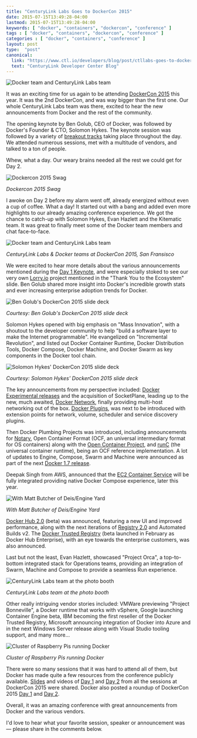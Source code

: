 ```yaml
---
title: "CenturyLink Labs Goes to DockerCon 2015"
date: 2015-07-15T13:49:28-04:00
lastmod: 2015-07-15T13:49:28-04:00
keywords: [ "docker", "containers", "dockercon", "conference" ]
tags : [ "docker", "containers", "dockercon", "conference" ]
categories : [ "docker", "containers", "conference" ]
layout: post
type:  "post"
canonical:
  link: "https://www.ctl.io/developers/blog/post/ctllabs-goes-to-dockercon-2015"
  text: "CenturyLink Developer Center Blog"
---
```


![Docker team and CenturyLink Labs team](https://user-images.githubusercontent.com/8188/44746404-46a9ef80-aad8-11e8-9087-6c66055a48cf.png)

It was an exciting time for us again to be attending [DockerCon 2015](http://europe-2015.dockercon.com/) this year. It was the 2nd DockerCon, and was way bigger than the first one. Our whole CenturyLink Labs team was there, excited to hear the new announcements from Docker and the rest of the community. 

The opening keynote by Ben Golub, CEO of Docker, was followed by Docker's Founder & CTO, Solomon Hykes. The keynote session was followed by a variety of [breakout tracks](http://2015.dockercon.com/agenda) taking place throughout the day. We attended numerous sessions, met with a multitude of vendors, and talked to a ton of people.

Whew, what a day. Our weary brains needed all the rest we could get for Day 2.

![Dockercon 2015 Swag](https://user-images.githubusercontent.com/8188/44746369-2d08a800-aad8-11e8-9b57-f86d8fd34294.png)

*Dockercon 2015 Swag*

I awoke on Day 2 before my alarm went off, already energized without even a cup of coffee. What a day! It started out with a bang and added even more highlights to our already amazing conference experience. We got the chance to catch-up with Solomon Hykes, Evan Hazlett and the Kitematic team. It was great to finally meet some of the Docker team members and chat face-to-face.

![Docker team and CenturyLink Labs team](https://user-images.githubusercontent.com/8188/44746404-46a9ef80-aad8-11e8-9087-6c66055a48cf.png)

*CenturyLink Labs & Docker teams at DockerCon 2015, San Fransisco*

We were excited to hear more details about the various announcements mentioned during the [Day 1 Keynote](http://blog.docker.com/2015/06/dockercon-2015-keynote-videos/#more-6318), and were especially stoked to see our very own [Lorry.io](https://lorry.io/) project mentioned in the "Thank You to the Ecosystem" slide. Ben Golub shared more insight into Docker's incredible growth stats and ever increasing enterprise adoption trends for Docker.

![Ben Golub's DockerCon 2015 slide deck](https://user-images.githubusercontent.com/8188/44746667-05fea600-aad9-11e8-98ec-6f1ad969ed6a.png)

*Courtesy: Ben Golub's DockerCon 2015 slide deck*

Solomon Hykes opened with big emphasis on "Mass Innovation", with a shoutout to the developer community to help "build a software layer to make the Internet programmable". He evangelized on "Incremental Revolution", and listed out Docker Container Runtime, Docker Distribution Tools, Docker Compose, Docker Machine, and Docker Swarm as key components in the Docker tool chain.

![Solomon Hykes' DockerCon 2015 slide deck](https://user-images.githubusercontent.com/8188/44746784-4f4ef580-aad9-11e8-9fe0-8b149467e5fc.png)

*Courtesy: Solomon Hykes' DockerCon 2015 slide deck*

The key announcements from my perspective included: [Docker Experimental releases](https://github.com/docker/docker/tree/master/experimental) and the acquisition of SocketPlane, leading up to the new, much awaited, [Docker Network](http://docs.docker.com/engine/userguide/networking/), finally providing multi-host networking out of the box. [Docker Plugins](https://blog.docker.com/2015/06/extending-docker-with-plugins/), was next to be introduced with extension points for network, volume, scheduler and service discovery plugins.

Then Docker Plumbing Projects was introduced, including announcements for [Notary](https://github.com/docker/notary), Open Container Format (OCF, an universal intermediary format for OS containers) along with the [Open Container Project](http://www.opencontainers.org/), and [runC](https://runc.io/) (the universal container runtime), being an OCF reference implementation. A lot of updates to Engine, Compose, Swarm and Machine were announced as part of the next [Docker 1.7 release](http://blog.docker.com/2015/06/announcing-docker-1-7-multi-host-networking-plugins-and-orchestration-updates/).

Deepak Singh from AWS, announced that the [EC2 Container Service](http://aws.amazon.com/ecs/?tag=viglink123282-20) will be fully integrated providing native Docker Compose experience, later this year.

![With Matt Butcher of Deis/Engine Yard](https://user-images.githubusercontent.com/8188/44746975-ee73ed00-aad9-11e8-8702-0abc5f7ba1ef.png)

*With Matt Butcher of Deis/Engine Yard*

[Docker Hub 2.0](https://hub.docker.com/) (beta) was announced, featuring a new UI and improved performance, along with the next iterations of [Registry 2.0](https://docs.docker.com/registry/) and Automated Builds v2. The [Docker Trusted Registry](https://docs.docker.com/docker-trusted-registry/) (beta launched in February as Docker Hub Enterprise), with an eye towards the enterprise customers, was also announced.

Last but not the least, Evan Hazlett, showcased "Project Orca", a top-to-bottom integrated stack for Operations teams, providing an integration of Swarm, Machine and Compose to provide a seamless Run experience.

![CenturyLink Labs team at the photo booth](https://user-images.githubusercontent.com/8188/44754375-90ea9b00-aaef-11e8-8ede-14e60374d83b.png)

*CenturyLink Labs team at the photo booth*

Other really intriguing vendor stories included: VMWare previewing "Project Bonneville", a Docker runtime that works with vSphere, Google launching Container Engine beta, IBM becoming the first reseller of the Docker Trusted Registry, Microsoft announcing integration of Docker into Azure and in the next Windows Server release along with Visual Studio tooling support, and many more...

![Cluster of Raspberry Pis running Docker](https://user-images.githubusercontent.com/8188/44755076-9a293700-aaf2-11e8-8fb6-1f2e32321ed5.png)

*Cluster of Raspberry Pis running Docker*

There were so many sessions that it was hard to attend all of them, but Docker has made quite a few resources from the conference publicly available. [Slides](http://www.slideshare.net/Docker/) and videos of [Day 1](http://blog.docker.com/2015/06/dockercon-2015-videos-day-1-advanced-tech/) and [Day 2](http://blog.docker.com/2015/06/dockercon-2015-videos-day-2-docker-docker-docker/) from all the sessions at DockerCon 2015 were shared. Docker also posted a roundup of DockerCon 2015 [Day 1](https://blog.docker.com/2015/06/day-1-dockercon-2015/) and [Day 2](https://blog.docker.com/2015/06/day-2-of-dockercon-2015/).

Overall, it was an amazing conference with great announcements from Docker and the various vendors. 

I'd love to hear what your favorite session, speaker or announcement was — please share in the comments below.


